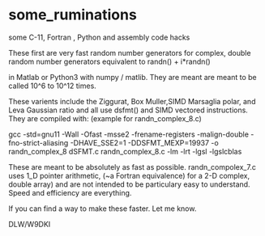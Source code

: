 # some_ruminations
some C-11, Fortran , Python and assembly code hacks

These first are very fast random number generators for complex, double random number generators equivalent to
randn() + i*randn()

in Matlab or Python3 with numpy / matlib.  They are meant are meant to be called 10^6 to 10^12 times.

These varients include the Ziggurat, Box Muller,SIMD Marsaglia polar, and Leva Gaussian ratio and all use dsfmt() and SIMD vectored instructions.  They are compiled with:   (example for randn_complex_8.c)
 
gcc -std=gnu11 -Wall -Ofast -msse2 -frename-registers -malign-double -fno-strict-aliasing -DHAVE_SSE2=1 -DDSFMT_MEXP=19937 -o randn_complex_8 dSFMT.c randn_complex_8.c -lm -lrt -lgsl -lgslcblas

These are meant to be absolutely as fast as possible.  randn_compolex_7.c uses 1_D pointer arithmetic, (~a Fortran equivalence) for a 2-D complex, double array) and are not intended to be particulary easy to understand.  Speed and efficiency are everything.

If you can find a way to make these faster.  Let me know.

DLW/W9DKI
